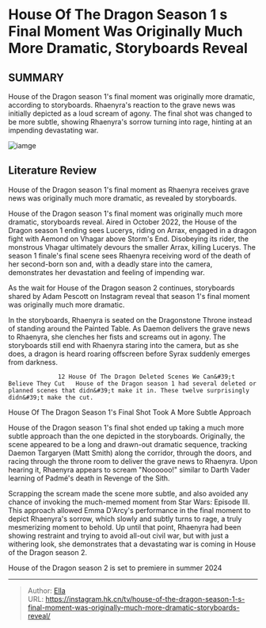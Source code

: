 # House Of The Dragon Season 1 s Final Moment Was Originally Much More Dramatic, Storyboards Reveal


## SUMMARY 



  House of the Dragon season 1&#39;s final moment was originally more dramatic, according to storyboards.   Rhaenyra&#39;s reaction to the grave news was initially depicted as a loud scream of agony.   The final shot was changed to be more subtle, showing Rhaenyra&#39;s sorrow turning into rage, hinting at an impending devastating war.  

![iamge](https://static1.srcdn.com/wordpress/wp-content/uploads/2022/10/Rhaenyra-Targaryen-Emma-DArcy-House-Of-The-Dragon-Season-1-Finale-Final-Shot.jpg)

## Literature Review
House of the Dragon season 1&#39;s final moment as Rhaenyra receives grave news was originally much more dramatic, as revealed by storyboards.




House of the Dragon season 1&#39;s final moment was originally much more dramatic, storyboards reveal. Aired in October 2022, the House of the Dragon season 1 ending sees Lucerys, riding on Arrax, engaged in a dragon fight with Aemond on Vhagar above Storm&#39;s End. Disobeying its rider, the monstrous Vhagar ultimately devours the smaller Arrax, killing Lucerys. The season 1 finale&#39;s final scene sees Rhaenyra receiving word of the death of her second-born son and, with a deadly stare into the camera, demonstrates her devastation and feeling of impending war.




As the wait for House of the Dragon season 2 continues, storyboards shared by Adam Pescott on Instagram reveal that season 1&#39;s final moment was originally much more dramatic.


 

In the storyboards, Rhaenyra is seated on the Dragonstone Throne instead of standing around the Painted Table. As Daemon delivers the grave news to Rhaenyra, she clenches her fists and screams out in agony. The storyboards still end with Rhaenyra staring into the camera, but as she does, a dragon is heard roaring offscreen before Syrax suddenly emerges from darkness.

                  12 House Of The Dragon Deleted Scenes We Can&#39;t Believe They Cut   House of the Dragon season 1 had several deleted or planned scenes that didn&#39;t make it in. These twelve surprisingly didn&#39;t make the cut.    





 House Of The Dragon Season 1&#39;s Final Shot Took A More Subtle Approach 
          

House of the Dragon season 1&#39;s final shot ended up taking a much more subtle approach than the one depicted in the storyboards. Originally, the scene appeared to be a long and drawn-out dramatic sequence, tracking Daemon Targaryen (Matt Smith) along the corridor, through the doors, and racing through the throne room to deliver the grave news to Rhaenyra. Upon hearing it, Rhaenyra appears to scream &#34;Noooooo!&#34; similar to Darth Vader learning of Padmé&#39;s death in Revenge of the Sith.

Scrapping the scream made the scene more subtle, and also avoided any chance of invoking the much-memed moment from Star Wars: Episode III. This approach allowed Emma D&#39;Arcy&#39;s performance in the final moment to depict Rhaenyra&#39;s sorrow, which slowly and subtly turns to rage, a truly mesmerizing moment to behold. Up until that point, Rhaenyra had been showing restraint and trying to avoid all-out civil war, but with just a withering look, she demonstrates that a devastating war is coming in House of the Dragon season 2.






House of the Dragon season 2 is set to premiere in summer 2024






---

> Author: [Ella](https://instagram.hk.cn/)  
> URL: https://instagram.hk.cn/tv/house-of-the-dragon-season-1-s-final-moment-was-originally-much-more-dramatic-storyboards-reveal/  

